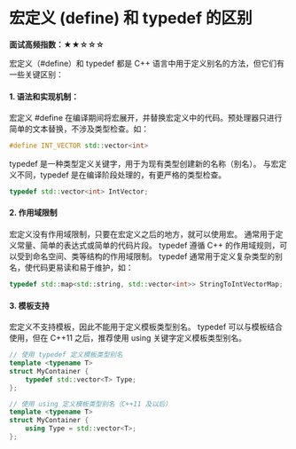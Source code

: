 # 宏定义 (define) 和 typedef 的区别

**面试高频指数：★★☆☆☆**

宏定义（#define）和 typedef 都是 C++ 语言中用于定义别名的方法，但它们有一些关键区别：
#### 1. 语法和实现机制：
宏定义 #define 在编译期间将宏展开，并替换宏定义中的代码。预处理器只进行简单的文本替换，不涉及类型检查。如：
```cpp
#define INT_VECTOR std::vector<int>
```
typedef 是一种类型定义关键字，用于为现有类型创建新的名称（别名）。
与宏定义不同，typedef 是在编译阶段处理的，有更严格的类型检查。
```cpp
typedef std::vector<int> IntVector;
```
#### 2. 作用域限制
宏定义没有作用域限制，只要在宏定义之后的地方，就可以使用宏。
通常用于定义常量、简单的表达式或简单的代码片段。
typedef 遵循 C++ 的作用域规则，可以受到命名空间、类等结构的作用域限制。
typedef 通常用于定义复杂类型的别名，使代码更易读和易于维护，如：
```cpp
typedef std::map<std::string, std::vector<int>> StringToIntVectorMap;
```
#### 3.   模板支持
宏定义不支持模板，因此不能用于定义模板类型别名。
typedef 可以与模板结合使用，但在 C++11 之后，推荐使用 using 关键字定义模板类型别名。
```cpp
// 使用 typedef 定义模板类型别名
template <typename T>
struct MyContainer {
    typedef std::vector<T> Type;
};

// 使用 using 定义模板类型别名（C++11 及以后）
template <typename T>
struct MyContainer {
    using Type = std::vector<T>;
};
```